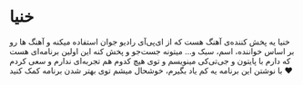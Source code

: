 # خنیا
خنیا یه پخش کننده‌ی آهنگ هست که از ای‌پی‌آی رادیو جوان استفاده میکنه و آهنگ ها رو بر اساس خواننده، اسم، سبک و... میتونه جست‌جو و پخش کنه
این اولین برنامه‌ای هست که دارم با پایتون و جی‌تی‌کی مینویسم و توی هیچ کدوم هم تجربه‌ای ندارم و سعی کردم با نوشتن این برنامه یه کم یاد بگیرم، خوشحال میشم توی بهتر شدن برنامه کمک کنید ❤️

